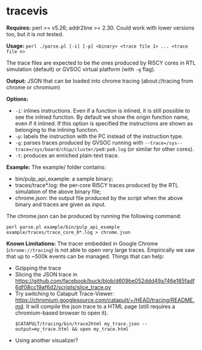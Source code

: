 # tracevis

**Requires:**  perl >= v5.26; addr2line >= 2.30. Could work with lower versions too, but it is not tested.

**Usage:**
```perl ./parse.pl [-i] [-p] <binary> <trace file 1> ... <trace file n>```

The trace files are expected to be the ones produced by RI5CY cores in RTL simulation (default) or GVSOC virtual platform (with `-g` flag).

**Output:** JSON that can be loaded into chrome tracing (about://tracing from chrome or chromium)

**Options:**
  - ```-i```: inlines instructions. Even if a function is inlined, it is still possible to see the inlined function. By default we show
 the origin function name, even if it inlined. If this option is specified the instructions are shown as belonging to the inlining function.
  - ```-p```: labels the instruction with the PC instead of the instruction type. 
  - ```-g```: parses traces produced by GVSOC running with `--trace=/sys--trace=/sys/board/chip/cluster/pe0:pe0.log` (or similar for other cores).
  - ```-t```: produces an enriched plain-text trace. 

**Example:**
The example/ folder contains: 
 - bin/pulp_api_example: a sample binary;
 - traces/trace*.log: the per-core RI5CY traces produced by the RTL simulation of the above binary file;
 - chrome.json: the output file produced by the script when the above binary and traces are given as input.

The chrome.json can be produced by running the following command:
```
perl parse.pl example/bin/pulp_api_example example/traces/trace_core_0*.log > chrome.json
```

**Known Limitations:**
The tracer embedded in Google Chrome (`chrome://tracing`) is not able to open very large traces.
Empirically we saw that up to ~500k events can be managed. Things that can help:
 - Gzipping the trace
 - Slicing the JSON trace in https://github.com/facebook/buck/blob/d609be052ddd49a746e185fadf6df08cc19af6d2/scripts/slice_trace.py
 - Try switching to Catapult Trace-Viewer: https://chromium.googlesource.com/catapult/+/HEAD/tracing/README.md. It will compile the json trace to a HTML page (still requires a chromium-based browser to open it).
   ```
   $CATAPULT/tracing/bin/trace2html my_trace.json --output=my_trace.html && open my_trace.html
   ```
 - Using another visualizer?
